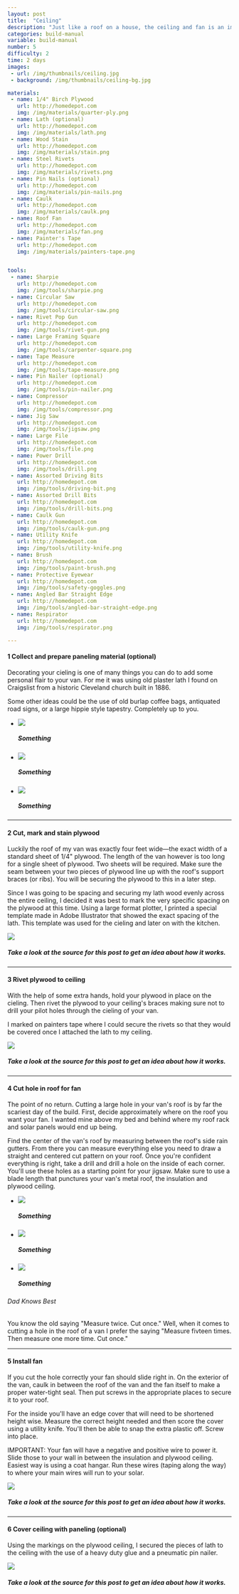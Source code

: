 ```yaml
---
layout: post
title:  "Ceiling"
description: "Just like a roof on a house, the ceiling and fan is an important aspect of the campervan to get right."
categories: build-manual
variable: build-manual
number: 5
difficulty: 2
time: 2 days
images:
 - url: /img/thumbnails/ceiling.jpg
 - background: /img/thumbnails/ceiling-bg.jpg

materials:
 - name: 1/4" Birch Plywood
   url: http://homedepot.com
   img: /img/materials/quarter-ply.png
 - name: Lath (optional)
   url: http://homedepot.com
   img: /img/materials/lath.png
 - name: Wood Stain
   url: http://homedepot.com
   img: /img/materials/stain.png
 - name: Steel Rivets
   url: http://homedepot.com
   img: /img/materials/rivets.png
 - name: Pin Nails (optional)
   url: http://homedepot.com
   img: /img/materials/pin-nails.png
 - name: Caulk
   url: http://homedepot.com
   img: /img/materials/caulk.png
 - name: Roof Fan
   url: http://homedepot.com
   img: /img/materials/fan.png
 - name: Painter's Tape
   url: http://homedepot.com
   img: /img/materials/painters-tape.png


tools:
 - name: Sharpie
   url: http://homedepot.com
   img: /img/tools/sharpie.png
 - name: Circular Saw
   url: http://homedepot.com
   img: /img/tools/circular-saw.png
 - name: Rivet Pop Gun
   url: http://homedepot.com
   img: /img/tools/rivet-gun.png
 - name: Large Framing Square
   url: http://homedepot.com
   img: /img/tools/carpenter-square.png
 - name: Tape Measure
   url: http://homedepot.com
   img: /img/tools/tape-measure.png
 - name: Pin Nailer (optional)
   url: http://homedepot.com
   img: /img/tools/pin-nailer.png
 - name: Compressor
   url: http://homedepot.com
   img: /img/tools/compressor.png
 - name: Jig Saw
   url: http://homedepot.com
   img: /img/tools/jigsaw.png
 - name: Large File
   url: http://homedepot.com
   img: /img/tools/file.png
 - name: Power Drill
   url: http://homedepot.com
   img: /img/tools/drill.png
 - name: Assorted Driving Bits
   url: http://homedepot.com
   img: /img/tools/driving-bit.png
 - name: Assorted Drill Bits
   url: http://homedepot.com
   img: /img/tools/drill-bits.png
 - name: Caulk Gun
   url: http://homedepot.com
   img: /img/tools/caulk-gun.png
 - name: Utility Knife
   url: http://homedepot.com
   img: /img/tools/utility-knife.png
 - name: Brush
   url: http://homedepot.com
   img: /img/tools/paint-brush.png
 - name: Protective Eyewear
   url: http://homedepot.com
   img: /img/tools/safety-goggles.png
 - name: Angled Bar Straight Edge
   url: http://homedepot.com
   img: /img/tools/angled-bar-straight-edge.png
 - name: Respirator
   url: http://homedepot.com
   img: /img/tools/respirator.png

---
```

#### <span class="number"><span>1</span></span> Collect and prepare paneling material (optional)

Decorating your cieling is one of many things you can do to add some personal flair to your van. For me it was using old plaster lath I found on Craigslist from a historic Cleveland church built in 1886.

Some other ideas could be the use of old burlap coffee bags, antiquated road signs, or a large hippie style tapestry. Completely up to you.

<div class="flexslider article-slider">
<ul class="slides">
  <li>
    <img src="../img/post-images/ceiling-collect.jpg" /><h5>Something</h5>
  </li>
   <li>
    <img src="../img/post-images/ceiling-sand.jpg" /><h5>Something</h5>
  </li>
  <li>
    <img src="../img/post-images/ceiling-stain.jpg" /><h5>Something</h5>
  </li>
</ul>
</div>

<hr />

#### <span class="number"><span>2</span></span> Cut, mark and stain plywood

Luckily the roof of my van was exactly four feet wide—the exact width of a standard sheet of  1/4" plywood. The length of the van however is too long for a single sheet of plywood. Two sheets will be required. Make sure the seam between your two pieces of plywood line up with the roof's support braces (or ribs). You will be securing the plywood to this in a later step.

Since I was going to be spacing and securing my lath wood evenly across the entire ceiling, I decided it was best to mark the very specific spacing on the plywood at this time. Using a large format plotter, I printed a special template made in Adobe Illustrator that showed the exact spacing of the lath. This template was used for the cieling and later on with the kitchen.

<img src="../img/post-images/ceiling-mark.jpg" /> 

##### Take a look at the source for this post to get an idea about how it works.

<hr />

#### <span class="number"><span>3</span></span> Rivet plywood to ceiling

With the help of some extra hands, hold your plywood in place on the cieling. Then rivet the plywood to your ceiling's braces making sure not to drill your pilot holes through the cieling of your van.

I marked on painters tape where I could secure the rivets so that they would be covered once I attached the lath to my ceiling.

<img src="../img/post-images/ceiling-secure.jpg" /> 

##### Take a look at the source for this post to get an idea about how it works.

<hr />

#### <span class="number"><span>4</span></span> Cut hole in roof for fan

The point of no return. Cutting a large hole in your van's roof is by far the scariest day of the build. First, decide approximately where on the roof you want your fan. I wanted mine above my bed and behind where my roof rack and solar panels would end up being. 

Find the center of the van's roof by measuring between the roof's side rain gutters. From there you can measure everything else you need to draw a straight and centered cut pattern on your roof. Once you're confident everything is right, take a drill and drill a hole on the inside of each corner. You'll use these holes as a starting point for your jigsaw. Make sure to use a blade length that punctures your van's metal roof, the insulation and plywood ceiling.

<div class="flexslider article-slider">
<ul class="slides">
  <li>
    <img src="../img/post-images/ceiling-hole.jpg" /><h5>Something</h5>
  </li>
   <li>
    <img src="../img/post-images/ceiling-hole2.jpg" /><h5>Something</h5>
  </li>
  <li>
    <img src="../img/post-images/ceiling-hole3.jpg" /><h5>Something</h5>
  </li>
</ul>
</div>

<div class="dadtip">
  <h6>Dad Knows Best</h6>
  <p>You know the old saying "Measure twice. Cut once." Well, when it comes to cutting a hole in the roof of a van I prefer the saying "Measure fivteen times. Then measure one more time. Cut once."</p>
</div>

<hr />

#### <span class="number"><span>5</span></span> Install fan

If you cut the hole correctly your fan should slide right in. On the exterior of the van, caulk in between the roof of the van and the fan itself to make a proper water-tight seal. Then put screws in the appropriate places to secure it to your roof.

For the inside you'll have an edge cover that will need to be shortened height wise. Measure the correct height needed and then score the cover using a utility knife. You'll then be able to snap the extra plastic off. Screw into place.

IMPORTANT: Your fan will have a negative and positive wire to power it. Slide those to your wall in between the insulation and plywood ceiling. Easiest way is using a coat hangar. Run these wires (taping along the way) to where your main wires will run to your solar.

<img src="../img/post-images/ceiling-fan.jpg" /> 

##### Take a look at the source for this post to get an idea about how it works.

<hr />

#### <span class="number"><span>6</span></span> Cover ceiling with paneling (optional)

Using the markings on the plywood ceiling, I secured the pieces of lath to the ceiling with the use of a heavy duty glue and a pneumatic pin nailer.

<img src="../img/post-images/ceiling-lath.jpg" />

##### Take a look at the source for this post to get an idea about how it works.